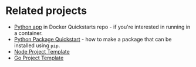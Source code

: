 # Related projects

- [Python app](https://github.com/MichaelCurrin/docker-quickstarts/tree/master/examples/python_app) in Docker Quickstarts repo - if you're interested in running in a container.
- [Python Package Quickstart](https://michaelcurrin.github.io/python-package-quickstart/) - how to make a package that can be installed using `pip`.
- [Node Project Template](https://github.com/MichaelCurrin/node-project-template)
- [Go Project Template](https://github.com/MichaelCurrin/go-project-template)
